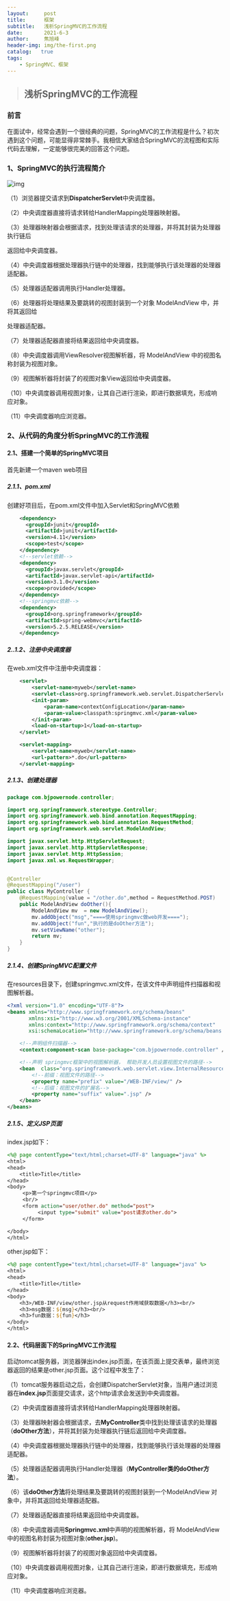 ```yaml
---
layout:     post
title:      框架
subtitle:   浅析SpringMVC的工作流程
date:       2021-6-3
author:     焦旭峰
header-img: img/the-first.png
catalog:   true
tags:
    - SpringMVC、框架
---
```

> ## 浅析SpringMVC的工作流程

### 前言

​		在面试中，经常会遇到一个很经典的问题，SpringMVC的工作流程是什么？初次遇到这个问题，可能显得非常棘手。我相信大家结合SpringMVC的流程图和实际代码去理解，一定能够很完美的回答这个问题。

### 1、SpringMVC的执行流程简介

![img](https://img-blog.csdnimg.cn/20200208211439106.png?x-oss-process=image/watermark,type_ZmFuZ3poZW5naGVpdGk,shadow_10,text_aHR0cHM6Ly9ibG9nLmNzZG4ubmV0L1RoaW5rV29u,size_16,color_FFFFFF,t_70)

（1）浏览器提交请求到**DispatcherServlet**中央调度器。

（2）中央调度器直接将请求转给HandlerMapping处理器映射器。

（3）处理器映射器会根据请求，找到处理该请求的处理器，并将其封装为处理器执行链后

返回给中央调度器。

（4）中央调度器根据处理器执行链中的处理器，找到能够执行该处理器的处理器适配器。

（5）处理器适配器调用执行Handler处理器。

（6）处理器将处理结果及要跳转的视图封装到一个对象 ModelAndView 中，并将其返回给

处理器适配器。

（7）处理器适配器直接将结果返回给中央调度器。

（8）中央调度器调用ViewResolver视图解析器，将 ModelAndView 中的视图名称封装为视图对象。

（9）视图解析器将封装了的视图对象View返回给中央调度器。

（10）中央调度器调用视图对象，让其自己进行渲染，即进行数据填充，形成响应对象。

（11）中央调度器响应浏览器。

### 2、从代码的角度分析SpringMVC的工作流程

#### 2.1、搭建一个简单的SpringMVC项目

首先新建一个maven web项目

##### 2.1.1、pom.xml

创建好项目后，在pom.xml文件中加入Servlet和SpringMVC依赖

```xml
    <dependency>
      <groupId>junit</groupId>
      <artifactId>junit</artifactId>
      <version>4.11</version>
      <scope>test</scope>
    </dependency>
    <!--servlet依赖-->
    <dependency>
      <groupId>javax.servlet</groupId>
      <artifactId>javax.servlet-api</artifactId>
      <version>3.1.0</version>
      <scope>provided</scope>
    </dependency>
    <!--springmvc依赖-->
    <dependency>
      <groupId>org.springframework</groupId>
      <artifactId>spring-webmvc</artifactId>
      <version>5.2.5.RELEASE</version>
    </dependency>
```

##### 2..1.2、注册中央调度器

在web.xml文件中注册中央调度器：

```xml
    <servlet>
        <servlet-name>myweb</servlet-name>
        <servlet-class>org.springframework.web.servlet.DispatcherServlet</servlet-class>‘
        <init-param>
            <param-name>contextConfigLocation</param-name>
            <param-value>classpath:springmvc.xml</param-value>
        </init-param>
        <load-on-startup>1</load-on-startup>
    </servlet>

    <servlet-mapping>
        <servlet-name>myweb</servlet-name>
        <url-pattern>*.do</url-pattern>
    </servlet-mapping>
```

##### 2.1.3、创建处理器

```java
package com.bjpowernode.controller;

import org.springframework.stereotype.Controller;
import org.springframework.web.bind.annotation.RequestMapping;
import org.springframework.web.bind.annotation.RequestMethod;
import org.springframework.web.servlet.ModelAndView;

import javax.servlet.http.HttpServletRequest;
import javax.servlet.http.HttpServletResponse;
import javax.servlet.http.HttpSession;
import javax.xml.ws.RequestWrapper;


@Controller
@RequestMapping("/user")
public class MyController {
    @RequestMapping(value = "/other.do",method = RequestMethod.POST)
    public ModelAndView doOther(){
        ModelAndView mv  = new ModelAndView();
        mv.addObject("msg","====使用springmvc做web开发====");
        mv.addObject("fun","执行的是doOther方法");
        mv.setViewName("other");
        return mv;
    }
}

```

##### 2.1.4、创建SpringMVC配置文件

在resources目录下，创建springmvc.xml文件，在该文件中声明组件扫描器和视图解析器。

```xml
<?xml version="1.0" encoding="UTF-8"?>
<beans xmlns="http://www.springframework.org/schema/beans"
       xmlns:xsi="http://www.w3.org/2001/XMLSchema-instance"
       xmlns:context="http://www.springframework.org/schema/context"
       xsi:schemaLocation="http://www.springframework.org/schema/beans http://www.springframework.org/schema/beans/spring-beans.xsd http://www.springframework.org/schema/context https://www.springframework.org/schema/context/spring-context.xsd">

    <!--声明组件扫描器-->
    <context:component-scan base-package="com.bjpowernode.controller" />

    <!--声明 springmvc框架中的视图解析器， 帮助开发人员设置视图文件的路径-->
    <bean  class="org.springframework.web.servlet.view.InternalResourceViewResolver">
        <!--前缀：视图文件的路径-->
        <property name="prefix" value="/WEB-INF/view/" />
        <!--后缀：视图文件的扩展名-->
        <property name="suffix" value=".jsp" />
    </bean>
</beans>
```

##### 2.1.5、定义JSP页面

index.jsp如下：

```jsp
<%@ page contentType="text/html;charset=UTF-8" language="java" %>
<html>
<head>
    <title>Title</title>
</head>
<body>
     <p>第一个springmvc项目</p>
     <br/>
     <form action="user/other.do" method="post">
          <input type="submit" value="post请求other.do">
     </form>

</body>
</html>

```

other.jsp如下：

```jsp
<%@ page contentType="text/html;charset=UTF-8" language="java" %>
<html>
<head>
    <title>Title</title>
</head>
<body>
    <h3>/WEB-INF/view/other.jsp从request作用域获取数据</h3><br/>
    <h3>msg数据：${msg}</h3><br/>
    <h3>fun数据：${fun}</h3>
</body>
</html>

```


#### 2.2、代码层面下的SpringMVC工作流程

启动tomcat服务器，浏览器弹出index.jsp页面，在该页面上提交表单，最终浏览器返回的结果是other.jsp页面。这个过程中发生了：

（1）tomcat服务器启动之后，会创建DispatcherServlet对象，当用户通过浏览器在**index.jsp**页面提交请求，这个http请求会发送到中央调度器。

（2）中央调度器直接将请求转给HandlerMapping处理器映射器。

（3）处理器映射器会根据请求，去**MyController**类中找到处理该请求的处理器（**doOther方法**），并将其封装为处理器执行链后返回给中央调度器。

（4）中央调度器根据处理器执行链中的处理器，找到能够执行该处理器的处理器适配器。

（5）处理器适配器调用执行Handler处理器（**MyController类的doOther方法**）。

（6）该**doOther方法**将处理结果及要跳转的视图封装到一个ModelAndView 对象中，并将其返回给处理器适配器。

（7）处理器适配器直接将结果返回给中央调度器。

（8）中央调度器调用**Springmvc.xml**中声明的视图解析器，将 ModelAndView 中的视图名称封装为视图对象(**other.jsp**)。

（9）视图解析器将封装了的视图对象返回给中央调度器。

（10）中央调度器调用视图对象，让其自己进行渲染，即进行数据填充，形成响应对象。

（11）中央调度器响应浏览器。
